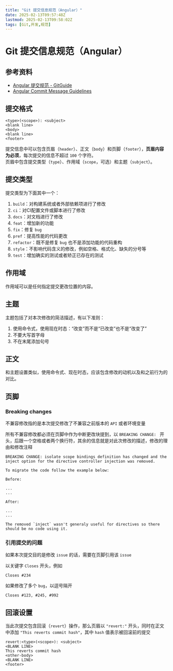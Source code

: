 ```yaml
---
title: "Git 提交信息规范（Angular）"
date: 2025-02-13T09:57:48Z
lastmod: 2025-02-13T09:58:02Z
tags: [Git,开发,规范]
---
```


# Git 提交信息规范（Angular）

## 参考资料

- [Angular 提交规范 - GitGuide](https://zjdoc-gitguide.readthedocs.io/zh_CN/latest/message/angular-commit.html)
- [Angular Commit Message Guidelines](https://github.com/angular/angular/blob/22b96b9/CONTRIBUTING.md#-commit-message-guidelines)

## 提交格式

```text
<type>(<scope>): <subject>
<blank line>
<body>
<blank line>
<footer>
```

提交信息中可以包含页眉（`header`​）、正文（`body`​）和页脚（`footer`​），**页眉内容为必须**，每次提交的信息不超过 `100`​ 个字符。  
页眉中包含提交类型（`type`​）、作用域（`scope`​，可选）和主题（`subject`）。

## 提交类型

提交类型为下面其中一个：

1. ​`build`：对构建系统或者外部依赖项进行了修改
2. ​`ci`：对CI配置文件或脚本进行了修改
3. ​`docs`：对文档进行了修改
4. ​`feat`：增加新的功能
5. ​`fix`​：修复 `bug`
6. ​`pref`：提高性能的代码更改
7. ​`refactor`​：既不是修复 `bug` 也不是添加功能的代码重构
8. ​`style`：不影响代码含义的修改，例如空格、格式化、缺失的分号等
9. ​`test`：增加确实的测试或者矫正已存在的测试

## 作用域

作用域可以是任何指定提交更改位置的内容。

## 主题

主题包括了对本次修改的简洁描述，有以下准则：

1. 使用命令式，使用现在时态：“改变”而不是“已改变”也不是“改变了”
2. 不要大写首字母
3. 不在末尾添加句号

## 正文

和主题设置类似，使用命令式、现在时态，应该包含修改的动机以及和之前行为的对比。

## 页脚

### Breaking changes

不兼容修改指的是本次提交修改了不兼容之前版本的 `API` 或者环境变量

所有不兼容修改都必须在页脚中作为中断更改块提到，以 `BREAKING CHANGE: ` 开头，后跟一个空格或者两个换行符，其余的信息就是对此次修改的描述，修改的理由和修改注释

```text
BREAKING CHANGE: isolate scope bindings definition has changed and the inject option for the directive controller injection was removed.

To migrate the code follow the example below:

Before:

...
...

After:

...
...

The removed `inject` wasn't generaly useful for directives so there should be no code using it.
```

### 引用提交的问题

如果本次提交目的是修改 `issue`​ 的话，需要在页脚引用该 `issue`

以关键字 `Closes` 开头，例如

```text
Closes #234
```

如果修改了多个 `bug`，以逗号隔开

```text
Closes #123, #245, #992
```

## 回滚设置

当此次提交包含回滚（`revert`​）操作，那么页眉以 `"revert:"`​ 开头，同时在正文中添加 `"This reverts commit hash"`​，其中 `hash` 值表示被回滚前的提交

```text
revert:<type>(<scope>): <subject>
<BLANK LINE>
This reverts commit hash
<other-body>
<BLANK LINE>
<footer>
```

‍

